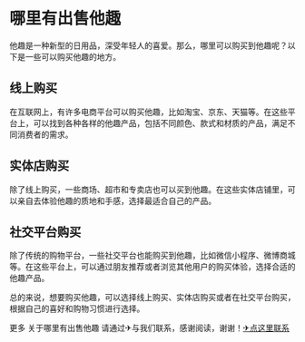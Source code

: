 # 哪里有出售他趣

他趣是一种新型的日用品，深受年轻人的喜爱。那么，哪里可以购买到他趣呢？以下是一些可以购买他趣的地方。

## 线上购买

在互联网上，有许多电商平台可以购买他趣，比如淘宝、京东、天猫等。在这些平台上，可以找到各种各样的他趣产品，包括不同颜色、款式和材质的产品，满足不同消费者的需求。

## 实体店购买

除了线上购买，一些商场、超市和专卖店也可以买到他趣。在这些实体店铺里，可以亲自去体验他趣的质地和手感，选择最适合自己的产品。

## 社交平台购买

除了传统的购物平台，一些社交平台也能购买到他趣，比如微信小程序、微博商城等。在这些平台上，可以通过朋友推荐或者浏览其他用户的购买体验，选择合适的他趣产品。

总的来说，想要购买他趣，可以选择线上购买、实体店购买或者在社交平台购买，根据自己的喜好和购物习惯进行选择。

更多 关于哪里有出售他趣 请通过✈与我们联系，感谢阅读，谢谢！[✈点这里联系](https://www.k02.cc)